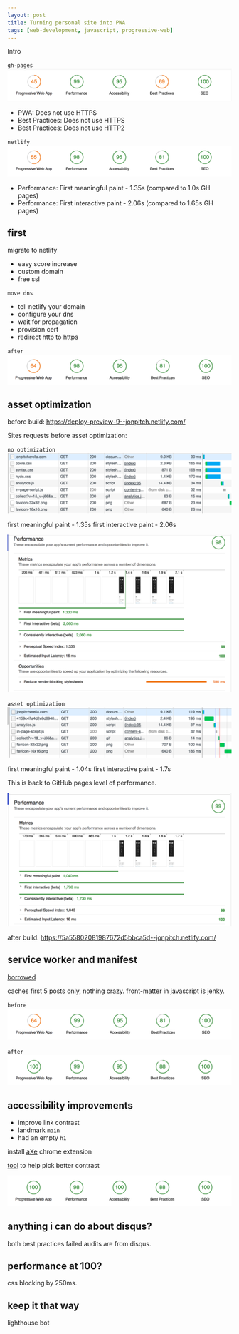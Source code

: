 ```yaml
---
layout: post
title: Turning personal site into PWA
tags: [web-development, javascript, progressive-web]
---
```


Intro
<!--more-->

`gh-pages`
![GitHub Pages](/public/img/posts/20180109/github-pages-lighthouse.png "GitHub Pages - Lighthouse")

- PWA: Does not use HTTPS
- Best Practices: Does not use HTTPS
- Best Practices: Does not use HTTP2

`netlify`
![Netlify](/public/img/posts/20180109/netlify-lighthouse.png "Netlify - Lighthouse")

- Performance: First meaningful paint - 1.35s (compared to 1.0s GH pages)
- Performance: First interactive paint - 2.06s (compared to 1.65s GH pages)

## first
migrate to netlify
- easy score increase
- custom domain
- free ssl

`move dns`
- tell netlify your domain
- configure your dns
- wait for propagation
- provision cert
- redirect http to https

`after`
![Hosted with Netlify](/public/img/posts/20180109/netlify-hosted-lighthouse.png "Hosted Netlify - Lighthouse")

## asset optimization
before build: https://deploy-preview-9--jonpitch.netlify.com/

Sites requests before asset optimization:

`no optimization`
![No asset optimization](/public/img/posts/20180109/no-asset-optimization.png "No asset optimization")

first meaningful paint - 1.35s
first interactive paint - 2.06s

![performance lighthouse - no asset optimization](/public/img/posts/20180109/no-asset-optimization-lighthouse.png "performance lighthouse - no asset optimization")

`asset optimization`
![with asset optimization](/public/img/posts/20180109/asset-optimization.png "With asset optimization")

first meaningful paint - 1.04s
first interactive paint - 1.7s

This is back to GitHub pages level of performance.

![performance lighthouse - asset optimization](/public/img/posts/20180109/asset-optimization-lighthouse.png "performance lighthouse - asset optimization")

after build: https://5a55802081987672d5bbca5d--jonpitch.netlify.com/

## service worker and manifest

[borrowed](https://jamesiv.es/jekyll/amp/2017/05/09/serviceworkers-with-jekyll.html)

caches first 5 posts only, nothing crazy.
front-matter in javascript is jenky.

`before`
![before service worker and manifest](/public/img/posts/20180109/before-worker-manifest.png "before service worker and manifest")

`after`
![after service worker and manifest](/public/img/posts/20180109/after-worker-manifest.png "after service worker and manifest")

## accessibility improvements
- improve link contrast
- landmark `main`
- had an empty `h1`

install [aXe](https://chrome.google.com/webstore/detail/axe/lhdoppojpmngadmnindnejefpokejbdd) chrome extension

[tool](http://leaverou.github.io/contrast-ratio/) to help pick better contrast

![after contrast](/public/img/posts/20180109/a11y-after-lighthouse.png "after a11y updates")

## anything i can do about disqus?
both best practices failed audits are from disqus.

## performance at 100?
css blocking by 250ms.

## keep it that way
lighthouse bot